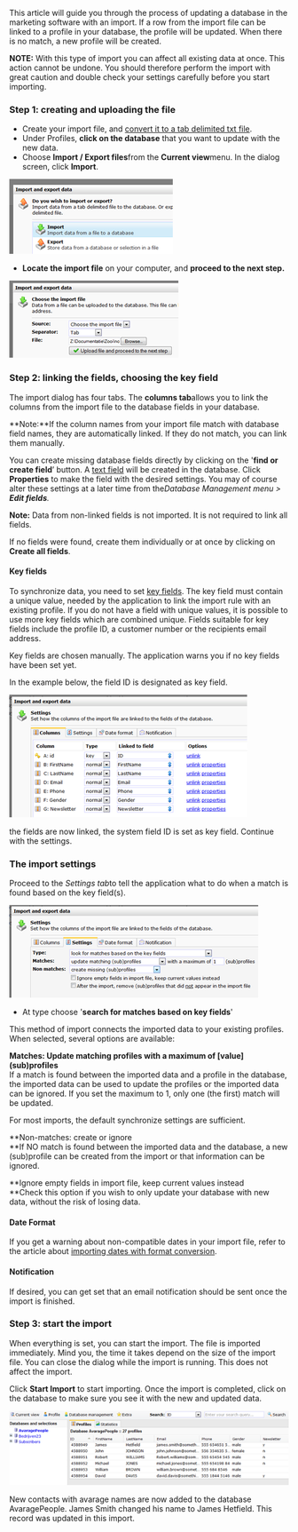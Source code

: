 This article will guide you through the process of updating a database
in the marketing software with an import. If a row from the import file
can be linked to a profile in your database, the profile will be
updated. When there is no match, a new profile will be created.

**NOTE:** With this type of import you can affect all existing data at
once. This action cannot be undone. You should therefore perform the
import with great caution and double check your settings carefully
before you start importing.

### Step 1: creating and uploading the file

-   Create your import file, and [convert it to a tab delimited txt
    file](http://www.howtogeek.com/79991/convert-an-excel-spreadsheet-to-a-tab-delimited-text-file/).
-   Under Profiles, **click on the database** that you want to update
    with the new data.
-   Choose **Import / Export files**from the **Current view**menu. In
    the dialog screen, click **Import**.

![](images/importer1.png)

-   **Locate the import file** on your computer, and **proceed to the
    next step.**

![](images/importer2.png)

### Step 2: linking the fields, choosing the key field

The import dialog has four tabs. The **columns tab**allows you to link
the columns from the import file to the database fields in your
database.

**Note:**If the column names from your import file match with database
field names, they are automatically linked. If they do not match, you
can link them manually.

You can create missing database fields directly by clicking on the
'**find or create field**’ button. A [text
field](./database-and-collection-field-types.en.md)
will be created in the database. Click **Properties** to make the field
with the desired settings. You may of course alter these settings at a
later time from the*Database Management menu \> **Edit fields**.*

**Note:** Data from non-linked fields is not imported. It is not
required to link all fields.

If no fields were found, create them individually or at once by clicking
on **Create all fields**.

#### Key fields

To synchronize data, you need to set [key
fields](./what-are-key-fields.en.md). The
key field must contain a unique value, needed by the application to link
the import rule with an existing profile. If you do not have a field
with unique values, it is possible to use more key fields which are
combined unique. Fields suitable for key fields include the profile ID,
a customer number or the recipients email address.

Key fields are chosen manually. The application warns you if no key
fields have been set yet.

In the example below, the field ID is designated as key field.

![](images/importer5.png)

the fields are now linked, the system field ID is set as key field.
Continue with the settings.

### The import settings

Proceed to the *Settings tab*to tell the application what to do when a
match is found based on the key field(s).

![](images/importer6.png)

-   At type choose '**search for matches based on key fields**'

This method of import connects the imported data to your existing
profiles. When selected, several options are available:

**Matches: Update matching profiles with a maximum of [value]
(sub)profiles**\
 If a match is found between the imported data and a profile in the
database, the imported data can be used to update the profiles or the
imported data can be ignored. If you set the maximum to 1, only one (the
first) match will be updated.

For most imports, the default synchronize settings are sufficient.

**Non-matches: create or ignore\
**If NO match is found between the imported data and the database, a new
(sub)profile can be created from the import or that information can be
ignored.

**Ignore empty fields in import file, keep current values instead\
**Check this option if you wish to only update your database with new
data, without the risk of losing data.

#### Date Format

If you get a warning about non-compatible dates in your import file,
refer to the article about [importing dates with format
conversion](./importing-dates-with-format-conversion.en.md).

#### Notification

If desired, you can get set that an email notification should be sent
once the import is finished.

### Step 3: start the import

When everything is set, you can start the import. The file is imported
immediately. Mind you, the time it takes depend on the size of the
import file. You can close the dialog while the import is running. This
does not affect the import.  

Click **Start Import** to start importing. Once the import is completed,
click on the database to make sure you see it with the new and updated
data.

![](images/imported6.png)

New contacts with avarage names are now added to the database
AvaragePeople. James Smith changed his name to James Hetfield. This
record was updated in this import.  
